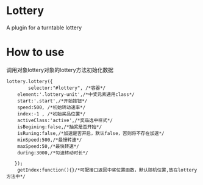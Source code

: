 # Lottery
A plugin for a turntable lottery

# How to use

调用对象lottery对象的lottery方法初始化数据
```
lottery.lottery({
        selector:"#lottery", /*容器*/
	element:'.lottery-unit',/*中奖元素通用class*/
	start:'.start',/*开始按钮*/
	speed:500, /*初始转动速率*/
	index:-1 , /*初始奖品位置*/
	activeClass:'active',/*奖品选中样式*/
	isBegining:false,/*抽奖是否开始*/
	isRuning:false,/*加速是否开启，默认false，否则将不存在加速*/
	minSpeed:500,/*最慢转速*/
	maxSpeed:50,/*最快转速*/
	during:3000,/*匀速转动时长*/

   });
   	getIndex:function(){}/*可配接口返回中奖位置函数，默认随机位置,放在lottery方法中*/
   
   	
```
